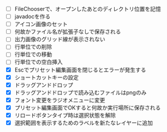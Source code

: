 - [ ] FileChooserで、オープンしたあとのディレクトリ位置を記憶
- [ ] javadocを作る
- [ ] アイコン画像のセット
- [ ] 何故かファイル名が拡張子なしで保存される
- [ ] 出力画像のグリッド線が表示されない
- [ ] 行単位での削除
- [ ] 行単位での移動
- [ ] 行単位での空白挿入
- [x] Escでプリセット編集画面を閉じるとエラーが発生する
- [x] ショートカットキーの設定
- [x] ドラッグアンドドロップ
- [x] ドラッグアンドドロップで読み込むファイルはpngのみ
- [x] フォント変更をラジオメニューに変更
- [x] プリセット編集画面でOKすると何故か実行場所に保存される
- [x] リロードボタンタイプ時は選択状態を解除
- [x] 選択範囲を表示するためのラベルを新たなレイヤーに追加
